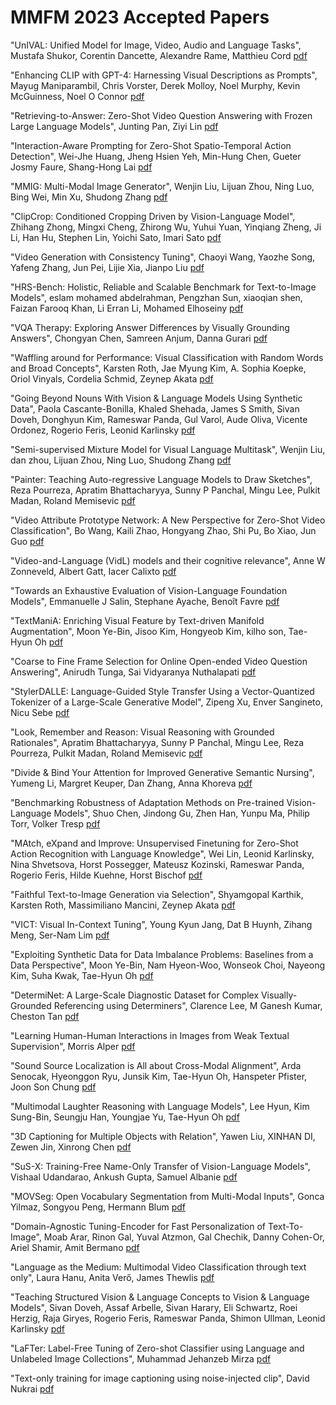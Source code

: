 # MMFM 2023 Accepted Papers

"UnIVAL: Unified Model for Image, Video, Audio and Language Tasks", Mustafa Shukor, Corentin Dancette, Alexandre Rame, Matthieu Cord [pdf](https://github.com/EliSchwartz/MMFM23/blob/main/1.pdf)

"Enhancing CLIP with GPT-4: Harnessing Visual Descriptions as Prompts", Mayug Maniparambil, Chris Vorster, Derek Molloy, Noel Murphy, Kevin McGuinness, Noel O Connor [pdf](https://github.com/EliSchwartz/MMFM23/blob/main/2.pdf)

"Retrieving-to-Answer: Zero-Shot Video Question Answering with Frozen Large Language Models", Junting Pan, Ziyi Lin [pdf](https://github.com/EliSchwartz/MMFM23/blob/main/6.pdf)

"Interaction-Aware Prompting for Zero-Shot Spatio-Temporal Action Detection", Wei-Jhe Huang, Jheng Hsien Yeh, Min-Hung Chen, Gueter Josmy Faure, Shang-Hong Lai [pdf](https://github.com/EliSchwartz/MMFM23/blob/main/8.pdf)

"MMIG: Multi-Modal Image Generator", Wenjin Liu, Lijuan Zhou, Ning Luo, Bing Wei, Min Xu, Shudong Zhang [pdf](https://github.com/EliSchwartz/MMFM23/blob/main/9.pdf)

"ClipCrop: Conditioned Cropping Driven by Vision-Language Model", Zhihang Zhong, Mingxi Cheng, Zhirong Wu, Yuhui Yuan, Yinqiang Zheng, Ji Li, Han Hu, Stephen Lin, Yoichi Sato, Imari Sato [pdf](https://github.com/EliSchwartz/MMFM23/blob/main/10.pdf)

"Video Generation with Consistency Tuning", Chaoyi Wang, Yaozhe Song, Yafeng Zhang, Jun Pei, Lijie Xia, Jianpo Liu [pdf](https://github.com/EliSchwartz/MMFM23/blob/main/12.pdf)

"HRS-Bench: Holistic, Reliable and Scalable Benchmark for Text-to-Image Models", eslam mohamed abdelrahman, Pengzhan Sun, xiaoqian shen, Faizan Farooq Khan, Li Erran Li, Mohamed Elhoseiny [pdf](https://github.com/EliSchwartz/MMFM23/blob/main/13.pdf)

"VQA Therapy: Exploring Answer Differences by Visually Grounding Answers", Chongyan Chen, Samreen Anjum, Danna Gurari [pdf](https://github.com/EliSchwartz/MMFM23/blob/main/14.pdf)

"Waffling around for Performance: Visual Classification with Random Words and Broad Concepts", Karsten Roth, Jae Myung Kim, A. Sophia Koepke, Oriol Vinyals, Cordelia Schmid, Zeynep Akata [pdf](https://github.com/EliSchwartz/MMFM23/blob/main/15.pdf)

"Going Beyond Nouns With Vision & Language Models Using Synthetic Data", Paola Cascante-Bonilla, Khaled Shehada, James S Smith, Sivan Doveh, Donghyun Kim, Rameswar Panda, Gul Varol, Aude Oliva, Vicente Ordonez, Rogerio Feris, Leonid Karlinsky [pdf](https://github.com/EliSchwartz/MMFM23/blob/main/16.pdf)

"Semi-supervised Mixture Model for Visual Language Multitask", Wenjin Liu, dan zhou, Lijuan Zhou, Ning Luo, Shudong Zhang [pdf](https://github.com/EliSchwartz/MMFM23/blob/main/17.pdf)

"Painter: Teaching Auto-regressive Language Models to Draw Sketches", Reza Pourreza, Apratim Bhattacharyya, Sunny P Panchal, Mingu Lee, Pulkit Madan, Roland Memisevic [pdf](https://github.com/EliSchwartz/MMFM23/blob/main/18.pdf)

"Video Attribute Prototype Network: A New Perspective for Zero-Shot Video Classification", Bo Wang, Kaili Zhao, Hongyang Zhao, Shi Pu, Bo Xiao, Jun Guo [pdf](https://github.com/EliSchwartz/MMFM23/blob/main/24.pdf)

"Video-and-Language (VidL) models and their cognitive relevance", Anne W Zonneveld, Albert Gatt, Iacer Calixto [pdf](https://github.com/EliSchwartz/MMFM23/blob/main/25.pdf)

"Towards an Exhaustive Evaluation of Vision-Language Foundation Models", Emmanuelle J Salin, Stephane Ayache, Benoît Favre [pdf](https://github.com/EliSchwartz/MMFM23/blob/main/26.pdf)

"TextManiA: Enriching Visual Feature by Text-driven Manifold Augmentation", Moon Ye-Bin, Jisoo Kim, Hongyeob Kim, kilho son, Tae-Hyun Oh [pdf](https://github.com/EliSchwartz/MMFM23/blob/main/28.pdf)

"Coarse to Fine Frame Selection for Online Open-ended Video Question Answering", Anirudh Tunga, Sai Vidyaranya Nuthalapati [pdf](https://github.com/EliSchwartz/MMFM23/blob/main/30.pdf)

"StylerDALLE: Language-Guided Style Transfer Using a Vector-Quantized Tokenizer of a Large-Scale Generative Model", Zipeng Xu, Enver Sangineto, Nicu Sebe [pdf](https://github.com/EliSchwartz/MMFM23/blob/main/31.pdf)

"Look, Remember and Reason: Visual Reasoning with Grounded Rationales", Apratim Bhattacharyya, Sunny P Panchal, Mingu Lee, Reza Pourreza, Pulkit Madan, Roland Memisevic [pdf](https://github.com/EliSchwartz/MMFM23/blob/main/32.pdf)

"Divide & Bind Your Attention for Improved Generative Semantic Nursing", Yumeng Li, Margret Keuper, Dan Zhang, Anna Khoreva [pdf](https://github.com/EliSchwartz/MMFM23/blob/main/33.pdf)

"Benchmarking Robustness of Adaptation Methods on Pre-trained Vision-Language Models", Shuo Chen, Jindong Gu, Zhen Han, Yunpu Ma, Philip Torr, Volker Tresp [pdf](https://github.com/EliSchwartz/MMFM23/blob/main/34.pdf)

"MAtch, eXpand and Improve: Unsupervised Finetuning for Zero-Shot Action Recognition with Language Knowledge", Wei Lin, Leonid Karlinsky, Nina Shvetsova, Horst Possegger, Mateusz Kozinski, Rameswar Panda, Rogerio Feris, Hilde Kuehne, Horst Bischof [pdf](https://github.com/EliSchwartz/MMFM23/blob/main/35.pdf)

"Faithful Text-to-Image Generation via Selection", Shyamgopal Karthik, Karsten Roth, Massimiliano Mancini, Zeynep Akata [pdf](https://github.com/EliSchwartz/MMFM23/blob/main/36.pdf)

"VICT: Visual In-Context Tuning", Young Kyun Jang, Dat B Huynh, Zihang Meng, Ser-Nam Lim [pdf](https://github.com/EliSchwartz/MMFM23/blob/main/37.pdf)

"Exploiting Synthetic Data for Data Imbalance Problems: Baselines from a Data Perspective", Moon Ye-Bin, Nam Hyeon-Woo, Wonseok Choi, Nayeong Kim, Suha Kwak, Tae-Hyun Oh [pdf](https://github.com/EliSchwartz/MMFM23/blob/main/38.pdf)

"DetermiNet: A Large-Scale Diagnostic Dataset for Complex Visually-Grounded Referencing using Determiners", Clarence Lee, M Ganesh Kumar, Cheston Tan [pdf](https://github.com/EliSchwartz/MMFM23/blob/main/39.pdf)

"Learning Human-Human Interactions in Images from Weak Textual Supervision", Morris Alper [pdf](https://github.com/EliSchwartz/MMFM23/blob/main/40.pdf)

"Sound Source Localization is All about Cross-Modal Alignment", Arda Senocak, Hyeonggon Ryu, Junsik Kim, Tae-Hyun Oh, Hanspeter Pfister, Joon Son Chung [pdf](https://github.com/EliSchwartz/MMFM23/blob/main/42.pdf)

"Multimodal Laughter Reasoning with Language Models", Lee Hyun, Kim Sung-Bin, Seungju Han, Youngjae Yu, Tae-Hyun Oh [pdf](https://github.com/EliSchwartz/MMFM23/blob/main/43.pdf)

"3D Captioning for Multiple Objects with Relation", Yawen Liu, XINHAN DI, Zewen Jin, Xinrong Chen [pdf](https://github.com/EliSchwartz/MMFM23/blob/main/44.pdf)

"SuS-X: Training-Free Name-Only Transfer of Vision-Language Models", Vishaal Udandarao, Ankush Gupta, Samuel Albanie [pdf](https://github.com/EliSchwartz/MMFM23/blob/main/45.pdf)

"MOVSeg: Open Vocabulary Segmentation from Multi-Modal Inputs", Gonca Yilmaz, Songyou Peng, Hermann Blum [pdf](https://github.com/EliSchwartz/MMFM23/blob/main/46.pdf)

"Domain-Agnostic Tuning-Encoder for Fast Personalization of Text-To-Image", Moab Arar, Rinon Gal, Yuval Atzmon, Gal Chechik, Danny Cohen-Or, Ariel Shamir, Amit Bermano [pdf](https://github.com/EliSchwartz/MMFM23/blob/main/47.pdf)

"Language as the Medium: Multimodal Video Classification through text only", Laura Hanu, Anita Verő, James Thewlis [pdf](https://github.com/EliSchwartz/MMFM23/blob/main/48.pdf)

"Teaching Structured Vision & Language Concepts to Vision & Language Models", Sivan Doveh, Assaf Arbelle, Sivan Harary, Eli Schwartz, Roei Herzig, Raja Giryes, Rogerio Feris, Rameswar Panda, Shimon Ullman, Leonid Karlinsky [pdf](https://github.com/EliSchwartz/MMFM23/blob/main/50.pdf)

"LaFTer: Label-Free Tuning of Zero-shot Classifier using Language and Unlabeled Image Collections", Muhammad Jehanzeb Mirza [pdf](https://github.com/EliSchwartz/MMFM23/blob/main/51.pdf)

"Text-only training for image captioning using noise-injected clip", David Nukrai [pdf](https://github.com/EliSchwartz/MMFM23/blob/main/52.pdf)

